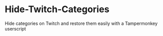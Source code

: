 # Hide-Twitch-Categories
Hide categories on Twitch and restore them easily with a Tampermonkey userscript
